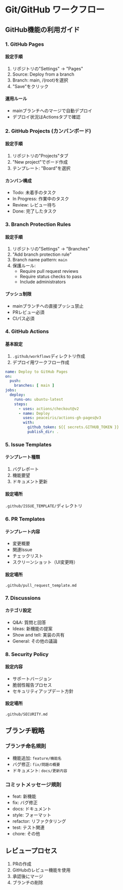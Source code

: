 # Git/GitHub ワークフロー

## GitHub機能の利用ガイド

### 1. GitHub Pages
#### 設定手順
1. リポジトリの"Settings" → "Pages"
2. Source: Deploy from a branch
3. Branch: main, /(root)を選択
4. "Save"をクリック

#### 運用ルール
- mainブランチへのマージで自動デプロイ
- デプロイ状況はActionsタブで確認

### 2. GitHub Projects (カンバンボード)
#### 設定手順
1. リポジトリの"Projects"タブ
2. "New project"でボード作成
3. テンプレート: "Board"を選択

#### カンバン構成
- Todo: 未着手のタスク
- In Progress: 作業中のタスク
- Review: レビュー待ち
- Done: 完了したタスク

### 3. Branch Protection Rules
#### 設定手順
1. リポジトリの"Settings" → "Branches"
2. "Add branch protection rule"
3. Branch name pattern: `main`
4. 保護ルール:
   - Require pull request reviews
   - Require status checks to pass
   - Include administrators

#### プッシュ制限
- mainブランチへの直接プッシュ禁止
- PRレビュー必須
- CIパス必須

### 4. GitHub Actions
#### 基本設定
1. `.github/workflows`ディレクトリ作成
2. デプロイ用ワークフロー作成
```yaml
name: Deploy to GitHub Pages
on:
  push:
    branches: [ main ]
jobs:
  deploy:
    runs-on: ubuntu-latest
    steps:
      - uses: actions/checkout@v2
      - name: Deploy
        uses: peaceiris/actions-gh-pages@v3
        with:
          github_token: ${{ secrets.GITHUB_TOKEN }}
          publish_dir: .
```

### 5. Issue Templates
#### テンプレート種類
1. バグレポート
2. 機能要望
3. ドキュメント更新

#### 設定場所
`.github/ISSUE_TEMPLATE/`ディレクトリ

### 6. PR Templates
#### テンプレート内容
- 変更概要
- 関連Issue
- チェックリスト
- スクリーンショット（UI変更時）

#### 設定場所
`.github/pull_request_template.md`

### 7. Discussions
#### カテゴリ設定
- Q&A: 質問と回答
- Ideas: 新機能の提案
- Show and tell: 実装の共有
- General: その他の議論

### 8. Security Policy
#### 設定内容
- サポートバージョン
- 脆弱性報告プロセス
- セキュリティアップデート方針

#### 設定場所
`.github/SECURITY.md`

## ブランチ戦略
### ブランチ命名規則
- 機能追加: `feature/機能名`
- バグ修正: `fix/問題の概要`
- ドキュメント: `docs/更新内容`

### コミットメッセージ規則
- feat: 新機能
- fix: バグ修正
- docs: ドキュメント
- style: フォーマット
- refactor: リファクタリング
- test: テスト関連
- chore: その他

## レビュープロセス
1. PRの作成
2. GitHubのレビュー機能を使用
3. 承認後にマージ
4. ブランチの削除